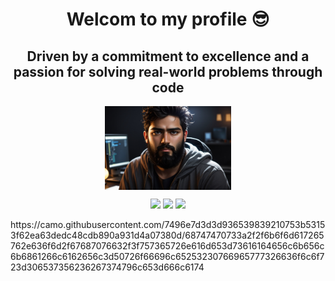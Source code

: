 <h1 align="center">Welcom to my profile 😎 </h1>
<h2 align="center"> Driven by a commitment to excellence and a passion for solving real-world problems through code </h3>
<div align="center">
    <img src="im1.jpg" width="40%" align="center" title="Beginner">
</div>
<p align="center">
    <a href="https://twitter.com/SALAHEDDIN38731"><img src="https://img.shields.io/badge/twitter-%231FA1F1?style=flat&logo=twitter&logoColor=white"/></a>
    <a href="https://youtube.com/@TheKaleidoscope3301?feature=shared"><img src="https://img.shields.io/badge/youtube-%23FF0000?style=flat&logo=youtube&logoColor=white"/></a>
    <a href="https://instagram.com/salah_eddine_berret?igshid=YTQwZjQ0NmI0OA=="><img src="https://img.shields.io/badge/instagram-%23E4415F?style=flat&logo=instagram&logoColor=white"/></a>
  </p>
https://camo.githubusercontent.com/7496e7d3d3d936539839210753b53153f62ea63dedc48cdb890a931d4a07380d/68747470733a2f2f6b6f6d617265762e636f6d2f67687076632f3f757365726e616d653d73616164656c6b656c6b6861266c6162656c3d50726f66696c65253230766965777326636f6c6f723d306537356236267374796c653d666c6174

